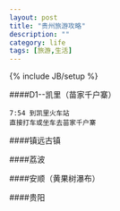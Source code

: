 ```yaml
---
layout: post
title: "贵州旅游攻略"
description: ""
category: life
tags: [旅游,生活]
---
```

{% include JB/setup %}


####D1--凯里（苗家千户寨）

	7:54 到凯里火车站
	直接打车或坐车去苗家千户寨


####镇远古镇

####荔波

####安顺（黄果树瀑布）

####贵阳